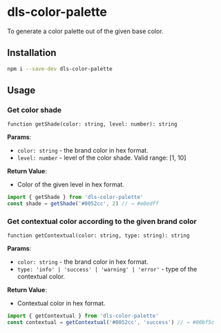 # dls-color-palette

To generate a color palette out of the given base color.

## Installation

```sh
npm i --save-dev dls-color-palette
```

## Usage

### Get color shade

`function getShade(color: string, level: number): string`

**Params**:

- `color: string` - the brand color in hex format.
- `level: number` - level of the color shade. Valid range: [1, 10]

**Return Value**:

- Color of the given level in hex format.

```js
import { getShade } from 'dls-color-palette'
const shade = getShade('#0052cc', 2) // → #e0edff
```

### Get contextual color according to the given brand color

`function getContextual(color: string, type: string): string`

**Params**:

- `color: string` - the brand color in hex format.
- `type: 'info' | 'success' | 'warning' | 'error'` - type of the contextual color.

**Return Value**:

- Contextual color in hex format.

```js
import { getContextual } from 'dls-color-palette'
const contextual = getContextual('#0052cc', 'success') // → #00bf5c
```
